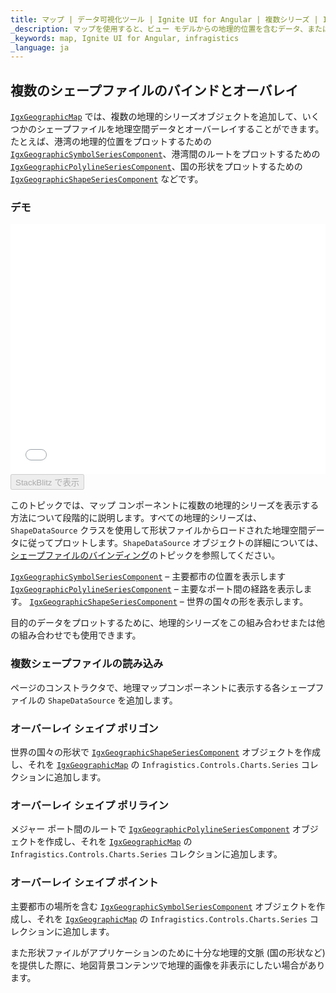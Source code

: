 ```yaml
---
title: マップ | データ可視化ツール | Ignite UI for Angular | 複数シリーズ | Infragistics
_description: マップを使用すると、ビュー モデルからの地理的位置を含むデータ、またはシェープ ファイルから地理的画像マップにロードされた地理空間データを表示できます。
_keywords: map, Ignite UI for Angular, infragistics
_language: ja
---
```


## 複数のシェープファイルのバインドとオーバレイ

[`IgxGeographicMap`](/angular-apis/typescript/latest/classes/igxgeographicmap.html) では、複数の地理的シリーズオブジェクトを追加して、いくつかのシェープファイルを地理空間データとオーバーレイすることができます。たとえば、港湾の地理的位置をプロットするための [`IgxGeographicSymbolSeriesComponent`](/angular-apis/typescript/latest/classes/igxgeographicsymbolseriescomponent.html)、港湾間のルートをプロットするための [`IgxGeographicPolylineSeriesComponent`](/angular-apis/typescript/latest/classes/igxgeographicpolylineseriescomponent.html)、国の形状をプロットするための [`IgxGeographicShapeSeriesComponent`](/angular-apis/typescript/latest/classes/igxgeographicshapeseriescomponent.html) などです。

### デモ

<div class="sample-container loading" style="height: 400px">
    <iframe id="geo-map-binding-multiple-shapes-iframe" src='{environment:demosBaseUrl}/maps/geo-map-binding-multiple-shapes' width="100%" height="100%" seamless frameBorder="0" onload="onXPlatSampleIframeContentLoaded(this);"></iframe>
</div>
<div>
    <button data-localize="stackblitz" disabled class="stackblitz-btn"   data-iframe-id="geo-map-binding-multiple-shapes-iframe" data-demos-base-url="{environment:demosBaseUrl}">StackBlitz で表示
    </button>
</div>

<div class="divider--half"></div>

このトピックでは、マップ コンポーネントに複数の地理的シリーズを表示する方法について段階的に説明します。すべての地理的シリーズは、`ShapeDataSource` クラスを使用して形状ファイルからロードされた地理空間データに従ってプロットします。`ShapeDataSource` オブジェクトの詳細については、[シェープファイルのバインディング](map_binding_geographic_shape_files.md)のトピックを参照してください。

[`IgxGeographicSymbolSeriesComponent`](/angular-apis/typescript/latest/classes/igxgeographicsymbolseriescomponent.html) – 主要都市の位置を表示します
[`IgxGeographicPolylineSeriesComponent`](/angular-apis/typescript/latest/classes/igxgeographicpolylineseriescomponent.html) – 主要なポート間の経路を表示します。
[`IgxGeographicShapeSeriesComponent`](/angular-apis/typescript/latest/classes/igxgeographicshapeseriescomponent.html) – 世界の国々の形を表示します。

目的のデータをプロットするために、地理的シリーズをこの組み合わせまたは他の組み合わせでも使用できます。

### 複数シェープファイルの読み込み

ページのコンストラクタで、地理マップコンポーネントに表示する各シェープファイルの `ShapeDataSource` を追加します。

### オーバーレイ シェイプ ポリゴン

世界の国々の形状で [`IgxGeographicShapeSeriesComponent`](/angular-apis/typescript/latest/classes/igxgeographicshapeseriescomponent.html) オブジェクトを作成し、それを [`IgxGeographicMap`](/angular-apis/typescript/latest/classes/igxgeographicmap.html) の `Infragistics.Controls.Charts.Series` コレクションに追加します。

### オーバーレイ シェイプ ポリライン

メジャー ポート間のルートで [`IgxGeographicPolylineSeriesComponent`](/angular-apis/typescript/latest/classes/igxgeographicpolylineseriescomponent.html) オブジェクトを作成し、それを [`IgxGeographicMap`](/angular-apis/typescript/latest/classes/igxgeographicmap.html) の `Infragistics.Controls.Charts.Series` コレクションに追加します。

### オーバーレイ シェイプ ポイント

主要都市の場所を含む [`IgxGeographicSymbolSeriesComponent`](/angular-apis/typescript/latest/classes/igxgeographicsymbolseriescomponent.html) オブジェクトを作成し、それを [`IgxGeographicMap`](/angular-apis/typescript/latest/classes/igxgeographicmap.html) の `Infragistics.Controls.Charts.Series` コレクションに追加します。

また形状ファイルがアプリケーションのために十分な地理的文脈 (国の形状など) を提供した際に、地図背景コンテンツで地理的画像を非表示にしたい場合があります。
